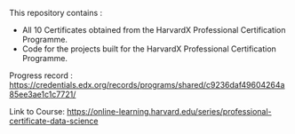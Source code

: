 This repository contains :

- All 10 Certificates obtained from the HarvardX Professional Certification Programme. 
- Code for the projects built for the HarvardX Professional Certification Programme. 

Progress record : https://credentials.edx.org/records/programs/shared/c9236daf49604264a85ee3ae1c1c7721/

Link to Course: https://online-learning.harvard.edu/series/professional-certificate-data-science
